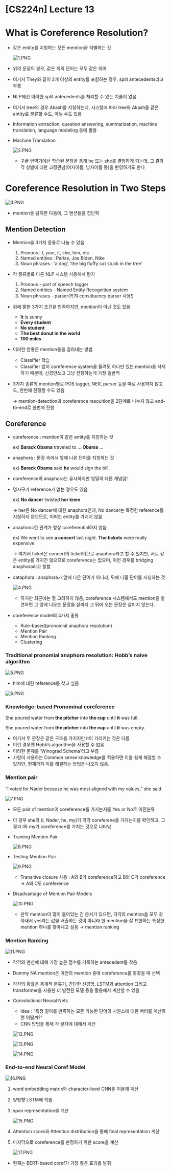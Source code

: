 # [CS224n] Lecture 13

# What is Coreference Resolution?

- 같은 entity를 지칭하는 모든 mention을 식별하는 것
    
    ![1.PNG](%5BCS224n%5D%20Lecture%2013%203f8a07bb15964092adf8370d540c6224/1.png)
    
- 위의 문장의 경우, 같은 색의 단어는 모두 같은 의미
- 여기서 They와 같이 2개 이상의 entity를 포함하는 경우, split antecedents라고 부름
- NLP에선 이러한 split antecedents를 처리할 수 있는 기술이 없음
- 여기서 tree의 경우 Akash를 지칭하는데, 시스템에 따라 tree와 Akash를 같은 entity로 분류할 수도, 아닐 수도 있음
- Information extraction, question answering, summarization, machine translation, language modeling 등에 활용
- Machine Translation
    
    ![2.PNG](%5BCS224n%5D%20Lecture%2013%203f8a07bb15964092adf8370d540c6224/2.png)
    
    - 구글 번역기에선 학습된 문장을 통해 he 또는 she를 결정하게 되는데, 그 결과 각 성별에 대한 고정관념(여자이름, 남자이름 등)을 반영하기도 한다

# Coreference Resolution in Two Steps

![3.PNG](%5BCS224n%5D%20Lecture%2013%203f8a07bb15964092adf8370d540c6224/3.png)

- mention을 탐지한 다음에, 그 멘션들을 집단화

## Mention Detection

- Mention을 3가지 종류로 나눌 수 있음
    1. Pronous : I, your, it, she, him, etc.
    2. Named entities : Parias, Joe Biden, Nike
    3. Noun phrases : ‘a dog’, ‘the big fluffy cat stuck in the tree’
- 각 종류별로 다른 NLP 시스템 사용해서 탐지
    1. Pronous - part of speech tagger
    2. Named entities - Named Entity Recognition system
    3. Noun phrases - parser(특히 constituency parser 사용!)
- 위에 말한 3가지 조건을 만족하지만, mention이 아닌 것도 있음
    - **It** is sunny
    - **Every student**
    - **No student**
    - **The best donut in the world**
    - **100 miles**
- 이러한 안좋은 mention들을 걸러내는 방법
    - Classifier 학습
    - Classifier 없이 coreference system을 돌려도 하나만 있는 mention을 삭제하기 때문에, 신경안쓰고 그냥 진행하는게 가장 일반적

- 3가지 종류의 mention별로 POS tagger, NER, parser 등을 따로 사용하지 않고도, 한번에 진행할 수도 있음
    
    → mention-detection과 coreference resoultion을 2단계로 나누지 않고 end-to-end로 한번에 진행
    

## Coreference

- coreference : mention이 같은 entity를 지칭하는 것
    
    ex) **Barack Obama** traveled to ... **Obama** ...
    
- anaphora : 문장 속에서 앞에 나온 단어를 지칭하는 것
    
    ex) **Barack Obama** said **he** would sign the bill.
    
- coreference와 anaphora는 유사하지만 엄밀히 다른 개념임!
- 명사구가 reference가 없는 경우도 있음
    
    ex) **No dancer** twisted **her knee**
    
    → her은 No dancer에 대한 anaphora인데, No dancer는 특정한 reference를 지칭하지 않으므로, 어떠한 entity를 가지지 않음
    
- anaphoric한 관계가 항상 coreferential하지 않음
    
    ex) We went to see **a concert** last night. **The tickets** were really expensive.
    
    → 여기서 ticket은 concert의 ticket이므로 anaphora라고 할 수 있지만, 서로 같은 entity를 가지진 않으므로 coreference는 없으며, 이런 경우를 bridging anaphora라고 칭함
    

- cataphora : anaphora가 앞에 나온 단어가 아니라, 뒤에 나올 단어를 지칭하는 것
    
    ![4.PNG](%5BCS224n%5D%20Lecture%2013%203f8a07bb15964092adf8370d540c6224/4.png)
    
    - 하지만 최근에는 잘 고려하지 않음, coreference 시스템에서도 mention을 발견하면 그 앞에 나오는 문장을 살피지 그 뒤에 오는 문장은 살피지 않는다.
- coreference model의 4가지 종류
    - Rule-based(pronomial anaphora resolution)
    - Mention Pair
    - Mention Ranking
    - Clustering

### Traditional pronomial anaphora resolution: Hobb’s naive algorithm

![5.PNG](%5BCS224n%5D%20Lecture%2013%203f8a07bb15964092adf8370d540c6224/5.png)

- him에 대한 reference를 찾고 싶음

![6.PNG](%5BCS224n%5D%20Lecture%2013%203f8a07bb15964092adf8370d540c6224/6.png)

### Knowledge-based Pronominal coreference

She poured water from **the pitcher** into **the cup** until **it** was full.

She poured water from **the pitcher** into **the cup** until **it** was empty.

- 여기서 두 문장은 같은 구조를 가지지만 it이 가리키는 것은 다름
- 이런 경우엔 Hobb’s algorithm을 사용할 수 없음
- 이러한 문제를 ‘Winograd Schema’라고 부름
- 사람이 사용하는 Common sense knowledge를 적용하면 이를 쉽게 해결할 수 있지만, 현재까지 이를 해결하는 방법은 나오지 않음.

### Mention pair

“I voted for Nader because he was most aligned with my values,” she said.

![7.PNG](%5BCS224n%5D%20Lecture%2013%203f8a07bb15964092adf8370d540c6224/7.png)

- 모든 pair of mention이 coreference를 가지는지를 Yes or No로 이진분류
- 이 경우 she와 (I, Nader, he, my)가 각각 coreferene를 가지는지를 확인하고, 그 결과 I와 my가 coreference를 가지는 것으로 나타남
- Training Mention Pair
    
    ![8.PNG](%5BCS224n%5D%20Lecture%2013%203f8a07bb15964092adf8370d540c6224/8.png)
    
- Testing Mention Pair
    
    ![9.PNG](%5BCS224n%5D%20Lecture%2013%203f8a07bb15964092adf8370d540c6224/9.png)
    
    - Transitive closure 사용 : A와 B가 coreference하고 B와 C가 coreference → A와 C도 coreference
- Disadvantage of Mention Pair Models
    
    ![10.PNG](%5BCS224n%5D%20Lecture%2013%203f8a07bb15964092adf8370d540c6224/10.png)
    
    - 만약 mention이 많이 들어있는 긴 문서가 있으면, 각각의 mention을 모두 찾아내서 yes라는 값을 배출하는 것이 아니라 한 mention을 잘 표현하는 특정한 mention 하나를 찾아내고 싶음 → mention ranking

### Mention Ranking

![11.PNG](%5BCS224n%5D%20Lecture%2013%203f8a07bb15964092adf8370d540c6224/11.png)

- 각각의 멘션에 대해 가장 높은 점수를 기록하는 antecedent를 찾음
- Dummy NA mention은 이전의 mention 중에 coreference를 못찾을 때 선택
- 각각의 확률은 통계적 분류기, 간단한 신경망, LSTM과 attention 그리고 transformer을 사용한 더 발전된 모델 등을 활용해서 계산할 수 있음
- Convolutional Neural Nets
    - idea : “특정 길이를 만족하는 모든 가능한 단어의 시퀀스에 대한 벡터를 계산하면 어떨까?”
    - CNN 방법을 통해 각 글자에 대해서 계산
    
    ![12.PNG](%5BCS224n%5D%20Lecture%2013%203f8a07bb15964092adf8370d540c6224/12.png)
    
    ![13.PNG](%5BCS224n%5D%20Lecture%2013%203f8a07bb15964092adf8370d540c6224/13.png)
    
    ![14.PNG](%5BCS224n%5D%20Lecture%2013%203f8a07bb15964092adf8370d540c6224/14.png)
    

### End-to-end Neural Coref Model

![16.PNG](%5BCS224n%5D%20Lecture%2013%203f8a07bb15964092adf8370d540c6224/16.png)

1. word embedding matrix와 character-level CNN을 이용해 계산
2. 양방향 LSTM에 학습
3. span representation을 계산
    
    ![15.PNG](%5BCS224n%5D%20Lecture%2013%203f8a07bb15964092adf8370d540c6224/15.png)
    
4. Attention score과 Attention distribution을 통해 final representation 계산
5. 마지막으로 coreference를 판정하기 위한 score을 계산
    
    ![17.PNG](%5BCS224n%5D%20Lecture%2013%203f8a07bb15964092adf8370d540c6224/17.png)
    

- 현재는 BERT-based coref가 가장 좋은 효과를 발휘